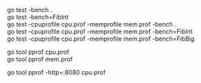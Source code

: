 go test -bench . <br />
go test -bench=FibInt <br />
go test -cpuprofile cpu.prof -memprofile mem.prof -bench . <br />
go test -cpuprofile cpu.prof -memprofile mem.prof -bench=FibInt <br />
go test -cpuprofile cpu.prof -memprofile mem.prof -bench=FibBig <br />

go tool pprof cpu.prof <br />
go tool pprof mem.prof <br />

go tool pprof -http=:8080 cpu.prof <br />
